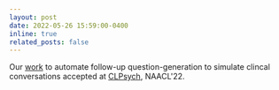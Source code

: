 ```yaml
---
layout: post
date: 2022-05-26 15:59:00-0400
inline: true
related_posts: false
---
```


Our [work](https://aclanthology.org/2022.clpsych-1.12.pdf) to automate follow-up question-generation to simulate clincal conversations accepted at [CLPsych](https://aclanthology.org/volumes/2022.clpsych-1/), NAACL'22.